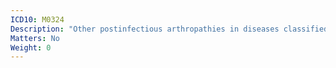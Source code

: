 ```yaml
---
ICD10: M0324
Description: "Other postinfectious arthropathies in diseases classified elsewhere: Hand"
Matters: No
Weight: 0
---
```

